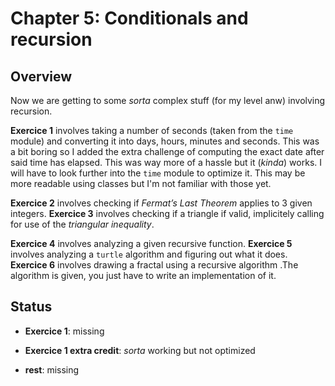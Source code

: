 # Chapter 5: Conditionals and recursion

## Overview 

Now we are getting to some *sorta* complex stuff (for my level anw) involving 
recursion.

**Exercice 1** involves taking a number of seconds (taken from the `time` 
module) and converting it into days, hours, minutes and seconds. This was a bit 
boring so I added the extra challenge of computing the exact date after said 
time has elapsed. This was way more of a hassle but it (*kinda*) works. I will 
have to look further into the `time` module to optimize it. This may be more 
readable using classes but I'm not familiar with those yet.

**Exercice 2** involves checking if *Fermat’s Last Theorem* applies to 3 given 
integers. **Exercice 3** involves checking if a triangle if valid, implicitely 
calling for use of the *triangular inequality*.

**Exercice 4** involves analyzing a given recursive function. **Exercice 5** 
involves analyzing a `turtle` algorithm and figuring out what it does. 
**Exercice 6** involves drawing a fractal using a recursive algorithm .The 
algorithm is given, you just have to write an implementation of it.

## Status

- **Exercice 1**: missing 

- **Exercice 1 extra credit**: *sorta* working but not optimized

- **rest**: missing

